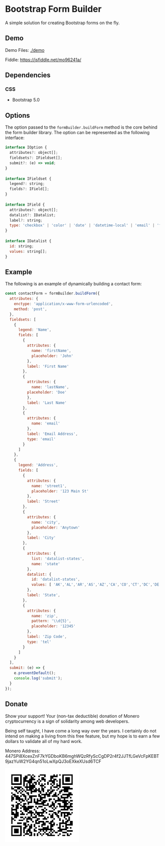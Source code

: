 
# Bootstrap Form Builder

A simple solution for creating Bootstrap forms on the fly.

## Demo
Demo Files: [./demo](./demo)

Fiddle: https://jsfiddle.net/mo96241a/

## Dependencies
### CSS
 - Bootstrap 5.0

## Options
The option passed to the `formBuilder.buildForm` method is the core behind the form builder library. The option can be represented as the following interface:
```js
interface IOption {
  attributes?: object[];
  fieldsets?: IFieldset[];
  submit?: (e) => void;
}

interface IFieldset {
  legend?: string;
  fields?: IField[];
}

interface IField {
  attributes?: object[];
  datalist?: IDatalist;
  label?: string;
  type: 'checkbox' | 'color' | 'date' | 'datetime-local' | 'email' | 'file' | 'hidden' | 'month' | 'number' | 'password' | 'radio' | 'range' | 'search' | 'tel' | 'text' | 'time' | 'url' | 'week';
}

interface IDatalist {
  id: string;
  values: string[];
}
```

## Example
The following is an example of dynamically building a contact form:
```js
const contactForm = formBuilder.buildForm({
  attributes: {
    enctype: 'application/x-www-form-urlencoded',
    method: 'post',
  },
  fieldsets: [
    {
      legend: 'Name',
      fields: [
        {
          attributes: {
            name: 'firstName',
            placeholder: 'John'
          },
          label: 'First Name'
        },
        {
          attributes: {
            name: 'lastName',
          placeholder: 'Doe'
          },
          label: 'Last Name'
        },
        {
          attributes: {
            name: 'email'
          },
          label: 'Email Address',
          type: 'email'
        }
      ]
    },
    {
      legend: 'Address',
      fields: [
        {
          attributes: {
            name: 'street1',
            placeholder: '123 Main St'
          },
          label: 'Street'
        },
        {
          attributes: {
            name: 'city',
            placeholder: 'Anytown'
          },
          label: 'City'
        },
        {
          attributes: {
            list: 'datalist-states',
            name: 'state'
          },
          datalist: {
            id: 'datalist-states',
            values: [ 'AK','AL','AR','AS','AZ','CA','CO','CT','DC','DE','FL','GA','GU','HI','IA','ID','IL','IN','KS','KY','LA','MA','MD','ME','MI','MN','MO','MS','MT','NC','ND','NE','NH','NJ','NM','NV','NY','OH','OK','OR','PA','PR','RI','SC','SD','TN','TX','UT','VA','VI','VT','WA','WI','WV','WY']
          },
          label: 'State',
        },
        {
          attributes: {
            name: 'zip',
            pattern: '\\d{5}',
            placeholder: '12345'
          },
          label: 'Zip Code',
          type: 'tel'
        }
      ]
    }
  ],
  submit: (e) => {
    e.preventDefault();
    console.log('submit');
  }
});
```

## Donate
Show your support! Your (non-tax deductible) donation of Monero cryptocurrency is a sign of solidarity among web developers.

Being self taught, I have come a long way over the years. I certainly do not intend on making a living from this free feature, but my hope is to earn a few dollars to validate all of my hard work.

Monero Address: 447SPi8XcexZnF7kYGDboKB6mghWQzRfyScCgDP2r4f2JJTfLGeVcFpKEBT9jazYuW2YG4qn51oLwXpQJ3oEXkeXUsd6TCF

![447SPi8XcexZnF7kYGDboKB6mghWQzRfyScCgDP2r4f2JJTfLGeVcFpKEBT9jazYuW2YG4qn51oLwXpQJ3oEXkeXUsd6TCF](monero.png)

